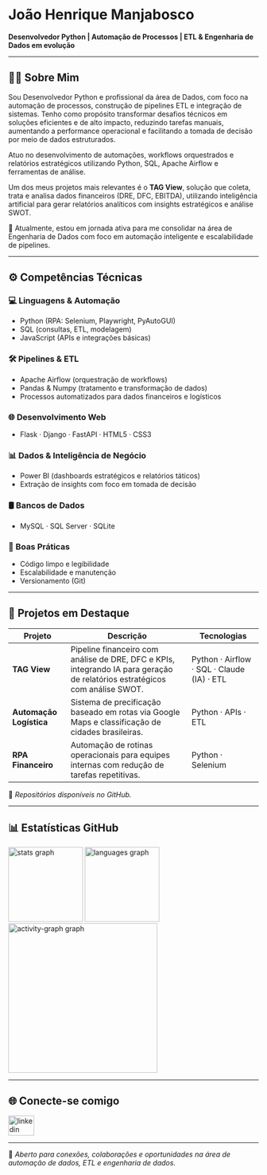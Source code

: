 <h1 align="left">João Henrique Manjabosco</h1>
<p align="left"><strong>Desenvolvedor Python | Automação de Processos | ETL & Engenharia de Dados em evolução</strong></p>

---

## 👨‍💻 Sobre Mim

Sou Desenvolvedor Python e profissional da área de Dados, com foco na automação de processos, construção de pipelines ETL e integração de sistemas. Tenho como propósito transformar desafios técnicos em soluções eficientes e de alto impacto, reduzindo tarefas manuais, aumentando a performance operacional e facilitando a tomada de decisão por meio de dados estruturados.

Atuo no desenvolvimento de automações, workflows orquestrados e relatórios estratégicos utilizando Python, SQL, Apache Airflow e ferramentas de análise.

Um dos meus projetos mais relevantes é o **TAG View**, solução que coleta, trata e analisa dados financeiros (DRE, DFC, EBITDA), utilizando inteligência artificial para gerar relatórios analíticos com insights estratégicos e análise SWOT.

📍 Atualmente, estou em jornada ativa para me consolidar na área de Engenharia de Dados com foco em automação inteligente e escalabilidade de pipelines.

---

## ⚙️ Competências Técnicas

### 💻 Linguagens & Automação
- Python (RPA: Selenium, Playwright, PyAutoGUI)
- SQL (consultas, ETL, modelagem)
- JavaScript (APIs e integrações básicas)

### 🛠️ Pipelines & ETL
- Apache Airflow (orquestração de workflows)
- Pandas & Numpy (tratamento e transformação de dados)
- Processos automatizados para dados financeiros e logísticos

### 🌐 Desenvolvimento Web
- Flask · Django · FastAPI · HTML5 · CSS3

### 📊 Dados & Inteligência de Negócio
- Power BI (dashboards estratégicos e relatórios táticos)
- Extração de insights com foco em tomada de decisão
  
### 🛢️ Bancos de Dados
- MySQL · SQL Server · SQLite

### 🧪 Boas Práticas
- Código limpo e legibilidade
- Escalabilidade e manutenção
- Versionamento (Git)

---

## 📂 Projetos em Destaque

| Projeto | Descrição | Tecnologias |
|--------|-----------|-------------|
| **TAG View** | Pipeline financeiro com análise de DRE, DFC e KPIs, integrando IA para geração de relatórios estratégicos com análise SWOT. | Python · Airflow · SQL · Claude (IA) · ETL |
| **Automação Logística** | Sistema de precificação baseado em rotas via Google Maps e classificação de cidades brasileiras. | Python · APIs · ETL |
| **RPA Financeiro** | Automação de rotinas operacionais para equipes internas com redução de tarefas repetitivas. | Python · Selenium |

🔗 *Repositórios disponíveis no GitHub.*

---

## 📊 Estatísticas GitHub

<div align="left">
  <img src="https://github-readme-stats.vercel.app/api?username=Manjabosco98&hide_title=false&hide_rank=false&show_icons=true&include_all_commits=true&count_private=true&disable_animations=false&theme=gruvbox&locale=en&hide_border=false&order=1" height="150" alt="stats graph"  />
  <img src="https://github-readme-stats.vercel.app/api/top-langs?username=Manjabosco98&locale=en&hide_title=false&layout=compact&card_width=320&langs_count=5&theme=gruvbox&hide_border=false&order=2" height="150" alt="languages graph"  />
  <img src="https://github-readme-activity-graph.vercel.app/graph?username=Manjabosco98&radius=16&theme=gruvbox&area=true&order=5" height="300" alt="activity-graph graph"  />
</div>

---

## 🌐 Conecte-se comigo

<div align="left">
  <a href="https://www.linkedin.com/in/joão-henrique-de-paula-meller-manjabosco-026785193/" target="_blank">
    <img src="https://raw.githubusercontent.com/maurodesouza/profile-readme-generator/master/src/assets/icons/social/linkedin/default.svg" width="52" height="40" alt="linkedin logo"  />
  </a>
</div>

---

📍 *Aberto para conexões, colaborações e oportunidades na área de automação de dados, ETL e engenharia de dados.*
